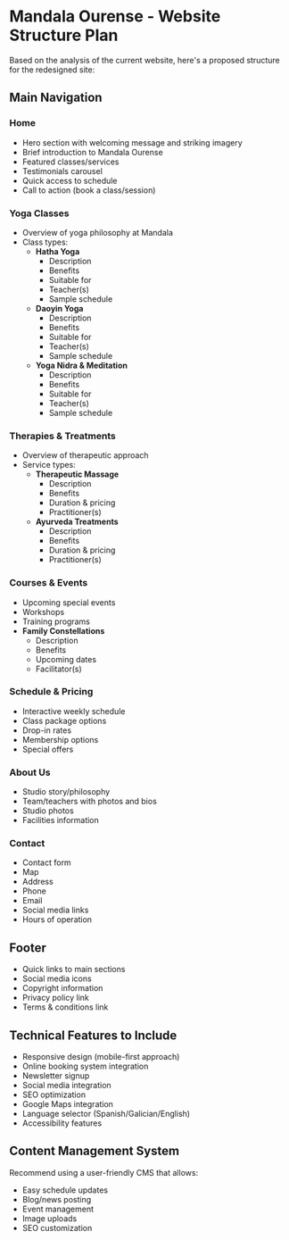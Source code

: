 # Mandala Ourense - Website Structure Plan

Based on the analysis of the current website, here's a proposed structure for the redesigned site:

## Main Navigation

### Home
- Hero section with welcoming message and striking imagery
- Brief introduction to Mandala Ourense 
- Featured classes/services
- Testimonials carousel
- Quick access to schedule
- Call to action (book a class/session)

### Yoga Classes
- Overview of yoga philosophy at Mandala
- Class types:
  - **Hatha Yoga**
    - Description
    - Benefits
    - Suitable for
    - Teacher(s)
    - Sample schedule
  - **Daoyin Yoga**
    - Description
    - Benefits
    - Suitable for
    - Teacher(s)
    - Sample schedule
  - **Yoga Nidra & Meditation**
    - Description
    - Benefits
    - Suitable for
    - Teacher(s)
    - Sample schedule

### Therapies & Treatments
- Overview of therapeutic approach
- Service types:
  - **Therapeutic Massage**
    - Description
    - Benefits
    - Duration & pricing
    - Practitioner(s)
  - **Ayurveda Treatments**
    - Description
    - Benefits
    - Duration & pricing
    - Practitioner(s)

### Courses & Events
- Upcoming special events
- Workshops
- Training programs
- **Family Constellations**
  - Description
  - Benefits
  - Upcoming dates
  - Facilitator(s)

### Schedule & Pricing
- Interactive weekly schedule
- Class package options
- Drop-in rates
- Membership options
- Special offers

### About Us
- Studio story/philosophy
- Team/teachers with photos and bios
- Studio photos
- Facilities information

### Contact
- Contact form
- Map
- Address
- Phone
- Email
- Social media links
- Hours of operation

## Footer
- Quick links to main sections
- Social media icons
- Copyright information
- Privacy policy link
- Terms & conditions link

## Technical Features to Include
- Responsive design (mobile-first approach)
- Online booking system integration
- Newsletter signup
- Social media integration
- SEO optimization
- Google Maps integration
- Language selector (Spanish/Galician/English)
- Accessibility features

## Content Management System
Recommend using a user-friendly CMS that allows:
- Easy schedule updates
- Blog/news posting
- Event management
- Image uploads
- SEO customization
